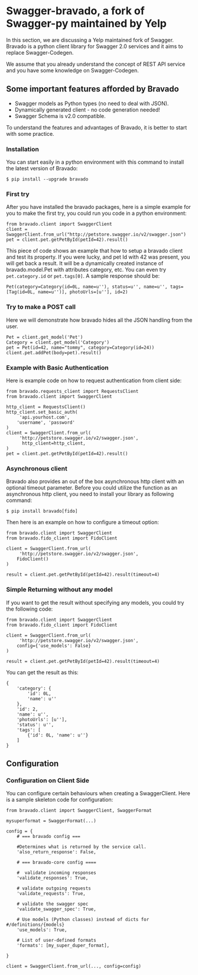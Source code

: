 # Swagger-bravado, a fork of Swagger-py maintained by Yelp

In this section, we are discussing a Yelp maintained fork of
Swagger. Bravado is a python client library for Swagger 2.0 services
and it aims to replace Swagger-Codegen.

We assume that you already understand the concept of REST API service
and you have some knowledge on Swagger-Codegen.

## Some important features afforded by Bravado

- Swagger models as Python types (no need to deal with JSON).
- Dynamically generated client - no code generation needed!
- Swagger Schema is v2.0 compatible.

To understand the features and advantages of Bravado, it is better to
start with some practice.

### Installation

You can start easily in a python environment with this command to
install the latest version of Bravado:

	$ pip install --upgrade bravado

### First try

After you have installed the bravado packages, here is a simple
example for you to make the first try, you could run you code in a
python environment:

	from bravado.client import SwaggerClient
	client = SwaggerClient.from_url("http://petstore.swagger.io/v2/swagger.json")
	pet = client.pet.getPetById(petId=42).result()

This piece of code shows an example that how to setup a bravado client
and test its property. If you were lucky, and pet Id with 42 was
present, you will get back a result. It will be a dynamically created
instance of bravado.model.Pet with attributes category, etc. You can
even try `pet.category.id` or `pet.tags[0]`.  A sample response should be:

	Pet(category=Category(id=0L, name=u''), status=u'', name=u'', tags=[Tag(id=0L, name=u'')], photoUrls=[u''], id=2)

### Try to make a POST call

Here we will demonstrate how bravado hides all the JSON handling from the user.

	Pet = client.get_model('Pet')
	Category = client.get_model('Category')
	pet = Pet(id=42, name="tommy", category=Category(id=24))
	client.pet.addPet(body=pet).result()

### Example with Basic Authentication

Here is example code on how to request authentication from client side:


	from bravado.requests_client import RequestsClient
	from bravado.client import SwaggerClient

	http_client = RequestsClient()
	http_client.set_basic_auth(
   		 'api.yourhost.com',
    	'username', 'password'
	)
	client = SwaggerClient.from_url(
   		 'http://petstore.swagger.io/v2/swagger.json',
    	  http_client=http_client,
	)
	pet = client.pet.getPetById(petId=42).result()


### Asynchronous client

Bravado also provides an out of the box asynchronous http client with
an optional timeout parameter. Before you could utilize the function
as an asynchronous http client, you need to install your library as
following command:

	$ pip install bravado[fido]

Then here is an example on how to configure a timeout option:


	from bravado.client import SwaggerClient
	from bravado.fido_client import FidoClient

	client = SwaggerClient.from_url(
   		 'http://petstore.swagger.io/v2/swagger.json',
    	FidoClient()
	)

	result = client.pet.getPetById(petId=42).result(timeout=4)


### Simple Returning without any model

If you want to get the result without specifying any models, you could
try the following code:

	from bravado.client import SwaggerClient
	from bravado.fido_client import FidoClient

	client = SwaggerClient.from_url(
   		 'http://petstore.swagger.io/v2/swagger.json',
    	config={'use_models': False}
	)

	result = client.pet.getPetById(petId=42).result(timeout=4)

You can get the result as this:

	{
   	 	'category': {
        	'id': 0L,
        	'name': u''
    	},
    	'id': 2,
    	'name': u'',
    	'photoUrls': [u''],
    	'status': u'',
    	'tags': [
        	{'id': 0L, 'name': u''}
    	]
	}

## Configuration

### Configuration on Client Side

You can configure certain behaviours when creating a
SwaggerClient. Here is a sample skeleton code for configuration:

	from bravado.client import SwaggerClient, SwaggerFormat

	mysuperformat = SwaggerFormat(...)

	config = {
   		# === bravado config ===

	    #Determines what is returned by the service call.
    	'also_return_response': False,

	    # === bravado-core config ====

   		#  validate incoming responses
    	'validate_responses': True,

	    # validate outgoing requests
   		'validate_requests': True,

    	# validate the swagger spec
    	'validate_swagger_spec': True,

    	# Use models (Python classes) instead of dicts for #/definitions/{models}
    	'use_models': True,

    	# List of user-defined formats
    	'formats': [my_super_duper_format],

	}

	client = SwaggerClient.from_url(..., config=config)

